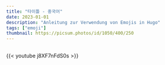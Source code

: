 ```yaml
---
title: "타이틀 - 중국어"
date: 2023-01-01
description: "Anleitung zur Verwendung von Emojis in Hugo"
tags: ["emoji"]
thumbnail: https://picsum.photos/id/1050/400/250
---
```


## <!--more-->

{{< youtube j8XF7nFdS0s >}}

